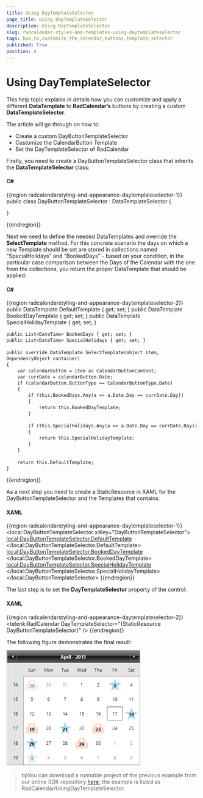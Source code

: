 ```yaml
---
title: Using DayTemplateSelector
page_title: Using DayTemplateSelector
description: Using DayTemplateSelector
slug: radcalendar-styles-and-templates-using-daytemplateselector
tags: how,to,customize,the,calendar,buttons,template,selector
published: True
position: 4
---
```


# Using DayTemplateSelector

This help topic explains in details how you can customize and apply a different __DataTemplate__ to __RadCalendar’s__ buttons by creating a custom __DataTemplateSelector__.

The article will go through on how to:

* Create a custom DayButtonTemplateSelector
* Customize the CalendarButton Template
* Set the DayTemplateSelector of RadCalendar

Firstly, you need to create a DayButtonTemplateSelector class that inherits the __DataTemplateSelector__ class:

#### __C#__

{{region radcalendarstyling-and-appearance-daytemplateselector-1}}
	public class DayButtonTemplateSelector : DataTemplateSelector
	{
			
	}
{{endregion}}

Next we need to define the needed DataTemplates and override the __SelectTemplate__ method. For this concrete scenario the days on which a new Template should be set are stored in collections named "SpecialHolidays" and “BookedDays” - based on your condition, in the particular case comparison between the Days of the Calendar with the one from the collections, you return the proper DataTemplate that should be applied:

#### __C#__

{{region radcalendarstyling-and-appearance-daytemplateselector-2}}
	public DataTemplate DefaultTemplate { get; set; }
	public DataTemplate BookedDayTemplate { get; set; }
	public DataTemplate SpecialHolidayTemplate { get; set; }
	
	public List<DateTime> BookedDays { get; set; }
    public List<DateTime> SpecialHolidays { get; set; }
	
	public override DataTemplate SelectTemplate(object item, DependencyObject container)
	{
		var calendarButton = item as CalendarButtonContent;
		var currDate = calendarButton.Date;
		if (calendarButton.ButtonType == CalendarButtonType.Date)
		{
			if (this.BookedDays.Any(a => a.Date.Day == currDate.Day))
			{
				return this.BookedDayTemplate;
			}

			if (this.SpecialHolidays.Any(a => a.Date.Day == currDate.Day))
			{
				return this.SpecialHolidayTemplate;
			}
		}

		return this.DefaultTemplate;
	}
{{endregion}}

As a next step you need to create a StaticResource in XAML for the DayButtonTemplateSelector and the Templates that contains:

#### __XAML__

{{region radcalendarstyling-and-appearance-daytemplateselector-1}}
	<local:DayButtonTemplateSelector x:Key="DayButtonTemplateSelector">
		<local:DayButtonTemplateSelector.DefaultTemplate>
			<DataTemplate>
				<TextBlock Text="{Binding Text}" />
			</DataTemplate>
		</local:DayButtonTemplateSelector.DefaultTemplate>
		<local:DayButtonTemplateSelector.BookedDayTemplate>
			<DataTemplate>
				<Grid>
					<Path Data="M3.9,1.9 L3.9,4.9 L5.9,4.9 L5.9,1.9 z M4.9,0 C6.5,0 7.9,1.3 7.9,2.9 L7.9,4.9 L10,4.9 L10,12 L0,12 L0,4.9 L1.9,4.9 L1.9,2.9 C1.9,1.3 3.2,0 4.9,0 z" 
						  Fill="LightSalmon"
						  Height="28" 
						  Stretch="Fill" 
						  UseLayoutRounding="False"
						  Width="32"
						  Opacity="0.4"/>
					<TextBlock Text="{Binding Text}" 
							   Margin="0 6 0 0"
							   Foreground="Black" 
							   FontWeight="Bold" 
							   HorizontalAlignment="Center" 
							   VerticalAlignment="Center"/>
				</Grid>
			</DataTemplate>
		</local:DayButtonTemplateSelector.BookedDayTemplate>
		<local:DayButtonTemplateSelector.SpecialHolidayTemplate>
			<DataTemplate>
				<Grid>
					<Path Data="M11.5,0 L14.2,8.3 L23.0,8.3 L16,13.5 L18.6,22 L11.5,16.7 L4.4,22 L7.1,13.5 L0,8.3 L8.7,8.3 z" 
						  Fill="#FF25A0DA" 
						  Height="34"
						  Stretch="Fill"
						  UseLayoutRounding="False"
						  Width="34"
						  Opacity="0.4"/>
					<TextBlock Text="{Binding Text}" 
							   Margin="0 5 0 0"
							   Foreground="Black"
							   FontWeight="Bold" 
							   HorizontalAlignment="Center"
							   VerticalAlignment="Center"/>
				</Grid>
			</DataTemplate>
		</local:DayButtonTemplateSelector.SpecialHolidayTemplate>
	</local:DayButtonTemplateSelector>
{{endregion}}

The last step is to set the __DayTemplateSelector__ property of the control:

#### __XAML__
{{region radcalendarstyling-and-appearance-daytemplateselector-2}}
	<telerik:RadCalendar DayTemplateSelector="{StaticResource DayButtonTemplateSelector}" />
{{endregion}}

The following figure demonstrates the final result:

![radcalendar-styling-and-appearance-daytemplateselector-1](images/radcalendar-styling-and-appearance-daytemplateselector-1.png)

>tipYou can download a runnable project of the previous example from our online SDK repository [here](https://github.com/telerik/xaml-sdk), the example is listed as RadCalendar/UsingDayTemplateSelector.